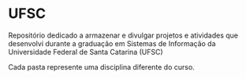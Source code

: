 # UFSC
Repositório dedicado a armazenar e divulgar projetos e atividades que desenvolvi durante a graduação em Sistemas de Informação da Universidade Federal de Santa Catarina (UFSC)

Cada pasta represente uma disciplina diferente do curso.
